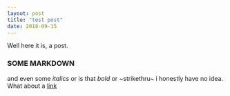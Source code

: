 ```yaml
---
layout: post
title: "test post"
date: 2018-09-15
---
```


Well here it is, a post.

### SOME MARKDOWN

and even some _italics_ or is that *bold* or ~strikethru~ i honestly have no idea. What about a [link](https://giant.gfycat.com/RichUglyBarnowl.gif)